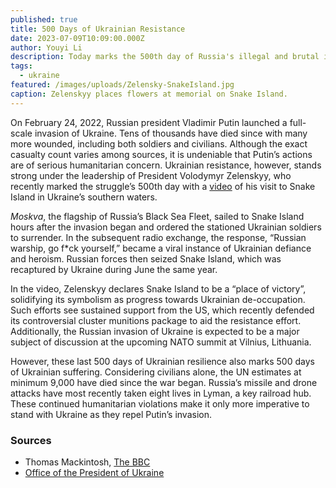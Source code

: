 ```yaml
---
published: true
title: 500 Days of Ukrainian Resistance
date: 2023-07-09T10:09:00.000Z
author: Youyi Li
description: Today marks the 500th day of Russia's illegal and brutal invasion of Ukraine.
tags:
  - ukraine
featured: /images/uploads/Zelensky-SnakeIsland.jpg
caption: Zelenskyy places flowers at memorial on Snake Island.
---
```

On February 24, 2022, Russian president Vladimir Putin launched a full-scale invasion of Ukraine. Tens of thousands have died since with many more wounded, including both soldiers and civilians. Although the exact casualty count varies among sources, it is undeniable that Putin’s actions are of serious humanitarian concern. Ukrainian resistance, however, stands strong under the leadership of President Volodymyr Zelenskyy, who recently marked the struggle’s 500th day with a [video](https://www.youtube.com/watch?v=CnoFZmIoPpg&t=17s&ab_channel=%D0%9E%D1%84%D1%96%D1%81%D0%9F%D1%80%D0%B5%D0%B7%D0%B8%D0%B4%D0%B5%D0%BD%D1%82%D0%B0%D0%A3%D0%BA%D1%80%D0%B0%D1%97%D0%BD%D0%B8) of his visit to Snake Island in Ukraine’s southern waters.

*Moskva*, the flagship of Russia’s Black Sea Fleet, sailed to Snake Island hours after the invasion began and ordered the stationed Ukrainian soldiers to surrender. In the subsequent radio exchange, the response, “Russian warship, go f*ck yourself,” became a viral instance of Ukrainian defiance and heroism. Russian forces then seized Snake Island, which was recaptured by Ukraine during June the same year.

In the video, Zelenskyy declares Snake Island to be a “place of victory”, solidifying its symbolism as progress towards Ukrainian de-occupation. Such efforts see sustained support from the US, which recently defended its controversial cluster munitions package to aid the resistance effort. Additionally, the Russian invasion of Ukraine is expected to be a major subject of discussion at the upcoming NATO summit at Vilnius, Lithuania.

However, these last 500 days of Ukrainian resilience also marks 500 days of Ukrainian suffering. Considering civilians alone, the UN estimates at minimum 9,000 have died since the war began. Russia’s missile and drone attacks have most recently taken eight lives in Lyman, a key railroad hub. These continued humanitarian violations make it only more imperative to stand with Ukraine as they repel Putin’s invasion.

### Sources

- Thomas Mackintosh, [The BBC](https://www.bbc.com/news/world-europe-66141701)
- [Office of the President of Ukraine](https://www.youtube.com/watch?v=CnoFZmIoPpg&t=17s&ab_channel=%D0%9E%D1%84%D1%96%D1%81%D0%9F%D1%80%D0%B5%D0%B7%D0%B8%D0%B4%D0%B5%D0%BD%D1%82%D0%B0%D0%A3%D0%BA%D1%80%D0%B0%D1%97%D0%BD%D0%B8)
